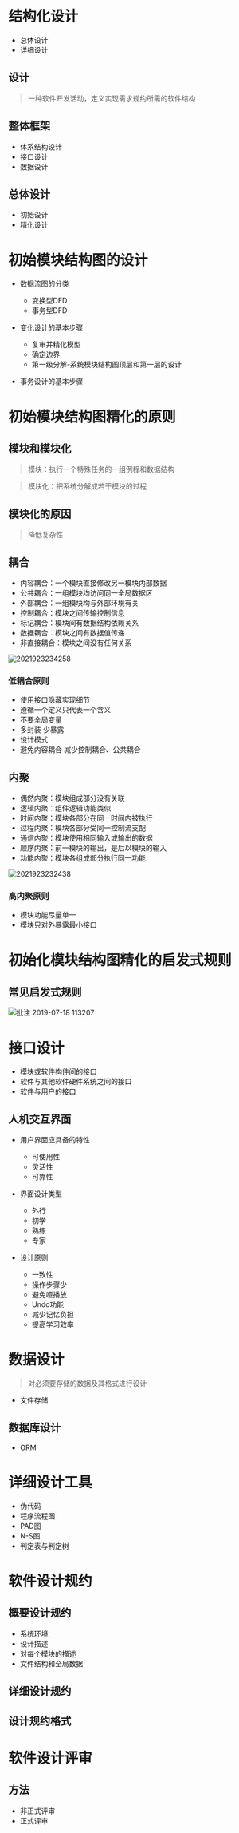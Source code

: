# 结构化设计

- 总体设计
- 详细设计

## 设计

> 一种软件开发活动，定义实现需求规约所需的软件结构

## 整体框架

- 体系结构设计
- 接口设计
- 数据设计

## 总体设计

- 初始设计
- 精化设计

# 初始模块结构图的设计

- 数据流图的分类

  - 变换型DFD
  - 事务型DFD

- 变化设计的基本步骤

  - 复审并精化模型
  - 确定边界
  - 第一级分解-系统模块结构图顶层和第一层的设计

- 事务设计的基本步骤

# 初始模块结构图精化的原则

## 模块和模块化

> 模块：执行一个特殊任务的一组例程和数据结构

> 模块化：把系统分解成若干模块的过程

## 模块化的原因

> 降低复杂性

## 耦合

- 内容耦合：一个模块直接修改另一模块内部数据
- 公共耦合：一组模块均访问同一全局数据区
- 外部耦合：一组模块均与外部环境有关
- 控制耦合：模块之间传输控制信息
- 标记耦合：模块间有数据结构依赖关系
- 数据耦合：模块之间有数据值传递
- 非直接耦合：模块之间没有任何关系

![2021923234258](/assets/2021923234258.png)

### 低耦合原则

- 使用接口隐藏实现细节
- 遵循一个定义只代表一个含义
- 不要全局变量
- 多封装 少暴露
- 设计模式
- 避免内容耦合 减少控制耦合、公共耦合

## 内聚

- 偶然内聚：模块组成部分没有关联
- 逻辑内聚：组件逻辑功能类似
- 时间内聚：模块各部分在同一时间内被执行
- 过程内聚：模块各部分受同一控制流支配
- 通信内聚：模块使用相同输入或输出的数据
- 顺序内聚：前一模块的输出，是后以模块的输入
- 功能内聚：模块各组成部分执行同一功能

![2021923232438](/assets/2021923232438.png)

### 高内聚原则

- 模块功能尽量单一
- 模块只对外暴露最小接口

# 初始化模块结构图精化的启发式规则

## 常见启发式规则

![批注 2019-07-18 113207](/assets/批注%202019-07-18%20113207.png)

# 接口设计

- 模块或软件构件间的接口
- 软件与其他软件硬件系统之间的接口
- 软件与用户的接口

## 人机交互界面

- 用户界面应具备的特性

  - 可使用性
  - 灵活性
  - 可靠性

- 界面设计类型

  - 外行
  - 初学
  - 熟练
  - 专家

- 设计原则

  - 一致性
  - 操作步骤少
  - 避免哑播放
  - Undo功能
  - 减少记忆负担
  - 提高学习效率

# 数据设计

> 对必须要存储的数据及其格式进行设计

- 文件存储

## 数据库设计

- ORM

# 详细设计工具

- 伪代码
- 程序流程图
- PAD图
- N-S图
- 判定表与判定树

# 软件设计规约

## 概要设计规约

- 系统环境
- 设计描述
- 对每个模块的描述
- 文件结构和全局数据

## 详细设计规约

## 设计规约格式

# 软件设计评审

## 方法

- 非正式评审
- 正式评审



